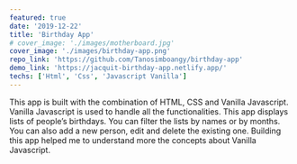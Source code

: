 ```yaml
---
featured: true
date: '2019-12-22'
title: 'Birthday App'
# cover_image: './images/motherboard.jpg'
cover_image: './images/birthday-app.png'
repo_link: 'https://github.com/Tanosimboangy/birthday-app'
demo_link: 'https://jacquit-birthday-app.netlify.app/'
techs: ['Html', 'Css', 'Javascript Vanilla']
---
```


This app is built with the combination of HTML, CSS and Vanilla Javascript. Vanilla Javascript is used to handle all the functionalities. This app displays lists of people’s birthdays. You can filter the lists by names or by months. You can also add a new person, edit and delete the existing one. Building this app helped me to understand more the concepts about Vanilla Javascript.
